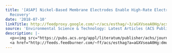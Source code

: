 ```yaml
---
title: '[ASAP] Nickel-Based Membrane Electrodes Enable High-Rate Electrochemical Ammonia
  Recovery'
date: '2018-07-10'
linkTitle: http://feedproxy.google.com/~r/acs/esthag/~3/aGXVseaA0Hg/acs.est.8b01349
source: 'Environmental Science & Technology: Latest Articles (ACS Publications)'
description: |-
  <p><img src="https://pubs.acs.org/appl/literatum/publisher/achs/journals/content/esthag/0/esthag.ahead-of-print/acs.est.8b01349/20180710/images/medium/es-2018-013498_0006.gif" alt="TOC Graphic"/></p><div><cite>Environmental Science & Technology</cite></div><div>DOI: 10.1021/acs.est.8b01349</div><div class="feedflare">
  <a href="http://feeds.feedburner.com/~ff/acs/esthag?a=aGXVseaA0Hg:dmuNR8d5rWQ:yIl2AUoC8zA"><img src="http://feeds.feedburner.com/~ff/acs/esthag?d=yIl2AUoC8zA" border="0"></img></a>
---
```


